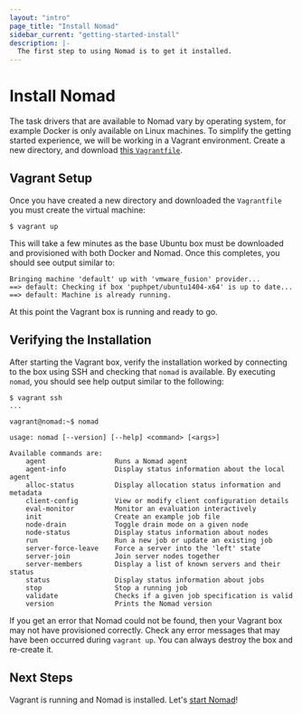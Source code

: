 ```yaml
---
layout: "intro"
page_title: "Install Nomad"
sidebar_current: "getting-started-install"
description: |-
  The first step to using Nomad is to get it installed.
---
```


# Install Nomad

The task drivers that are available to Nomad vary by operating system,
for example Docker is only available on Linux machines. To simplify the
getting started experience, we will be working in a Vagrant environment.
Create a new directory, and download [this `Vagrantfile`](https://raw.githubusercontent.com/hashicorp/nomad/master/demo/vagrant/Vagrantfile).

## Vagrant Setup

Once you have created a new directory and downloaded the `Vagrantfile`
you must create the virtual machine:

    $ vagrant up

This will take a few minutes as the base Ubuntu box must be downloaded
and provisioned with both Docker and Nomad. Once this completes, you should
see output similar to:

    Bringing machine 'default' up with 'vmware_fusion' provider...
    ==> default: Checking if box 'puphpet/ubuntu1404-x64' is up to date...
    ==> default: Machine is already running.

At this point the Vagrant box is running and ready to go.

## Verifying the Installation

After starting the Vagrant box, verify the installation worked by connecting
to the box using SSH and checking that `nomad` is available. By executing
`nomad`, you should see help output similar to the following:

```
$ vagrant ssh
...

vagrant@nomad:~$ nomad

usage: nomad [--version] [--help] <command> [<args>]

Available commands are:
    agent                 Runs a Nomad agent
    agent-info            Display status information about the local agent
    alloc-status          Display allocation status information and metadata
    client-config         View or modify client configuration details
    eval-monitor          Monitor an evaluation interactively
    init                  Create an example job file
    node-drain            Toggle drain mode on a given node
    node-status           Display status information about nodes
    run                   Run a new job or update an existing job
    server-force-leave    Force a server into the 'left' state
    server-join           Join server nodes together
    server-members        Display a list of known servers and their status
    status                Display status information about jobs
    stop                  Stop a running job
    validate              Checks if a given job specification is valid
    version               Prints the Nomad version
```

If you get an error that Nomad could not be found, then your Vagrant box
may not have provisioned correctly. Check any error messages that may have
been occurred during `vagrant up`. You can always destroy the box and
re-create it.

## Next Steps

Vagrant is running and Nomad is installed. Let's [start Nomad](/intro/getting-started/running.html)!


